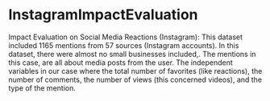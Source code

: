 # InstagramImpactEvaluation
Impact Evaluation on Social Media Reactions (Instagram): This dataset included 1165 mentions from 57 sources (Instagram accounts). In this dataset, there were almost no small businesses included,. The mentions in this case, are all about media posts from the user. The independent variables in our case where the total number of favorites (like reactions), the number of comments, the number of views (this concerned videos), and the type of the mention.
